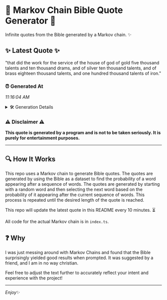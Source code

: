 # 📖 Markov Chain Bible Quote Generator 📖

Infinite quotes from the Bible generated by a Markov chain. ✨

## ✨ Latest Quote ✨
"that did the work for the service of the house of god of gold five thousand talents and ten thousand drams, and of silver ten thousand talents, and of brass eighteen thousand talents, and one hundred thousand talents of iron."

### ⏰ Generated At
*11:16:04 AM*

<details>
    <summary>🛠️ Generation Details</summary>
    <p>
        <strong>🌱 Seed:</strong> that<br>
        <strong>🔄 Iterations:</strong> 39<br>
        <strong>📜 Context History:</strong><br>[ that ]: did<br>[ that, did ]: the<br>[ that, did, the ]: work<br>[ that, did, the, work ]: for<br>[ that, did, the, work, for ]: the<br>[ that, did, the, work, for, the ]: service<br>[ did, the, work, for, the, service ]: of<br>[ the, work, for, the, service, of ]: the<br>[ work, for, the, service, of, the ]: house<br>[ for, the, service, of, the, house ]: of<br>[ the, service, of, the, house, of ]: god<br>[ service, of, the, house, of, god ]: of<br>[ of, the, house, of, god, of ]: gold<br>[ the, house, of, god, of, gold ]: five<br>[ house, of, god, of, gold, five ]: thousand<br>[ of, god, of, gold, five, thousand ]: talents<br>[ god, of, gold, five, thousand, talents ]: and<br>[ of, gold, five, thousand, talents, and ]: ten<br>[ gold, five, thousand, talents, and, ten ]: thousand<br>[ five, thousand, talents, and, ten, thousand ]: drams,<br>[ thousand, talents, and, ten, thousand, drams, ]: and<br>[ talents, and, ten, thousand, drams,, and ]: of<br>[ and, ten, thousand, drams,, and, of ]: silver<br>[ ten, thousand, drams,, and, of, silver ]: ten<br>[ thousand, drams,, and, of, silver, ten ]: thousand<br>[ drams,, and, of, silver, ten, thousand ]: talents,<br>[ and, of, silver, ten, thousand, talents, ]: and<br>[ of, silver, ten, thousand, talents,, and ]: of<br>[ silver, ten, thousand, talents,, and, of ]: brass<br>[ ten, thousand, talents,, and, of, brass ]: eighteen<br>[ thousand, talents,, and, of, brass, eighteen ]: thousand<br>[ talents,, and, of, brass, eighteen, thousand ]: talents,<br>[ and, of, brass, eighteen, thousand, talents, ]: and<br>[ of, brass, eighteen, thousand, talents,, and ]: one<br>[ brass, eighteen, thousand, talents,, and, one ]: hundred<br>[ eighteen, thousand, talents,, and, one, hundred ]: thousand<br>[ thousand, talents,, and, one, hundred, thousand ]: talents<br>[ talents,, and, one, hundred, thousand, talents ]: of<br>[ and, one, hundred, thousand, talents, of ]: iron.<br>
    </p>
</details>

### ⚠️ Disclaimer ⚠️
**This quote is generated by a program and is not to be taken seriously. It is purely for entertainment purposes.**

---

## 🔍 How It Works

This repo uses a Markov chain to generate Bible quotes. The quotes are generated by using the Bible as a dataset to find the probability of a word appearing after a sequence of words. The quotes are generated by starting with a random word and then selecting the next word based on the probability of it appearing after the current sequence of words. This process is repeated until the desired length of the quote is reached.

This repo will update the latest quote in this README every 10 minutes. ⏳

All code for the actual Markov chain is in `index.ts`.

## ❓ Why

I was just messing around with Markov Chains and found that the Bible surprisingly yielded good results when prompted. 
It was suggested by a friend, and I am in no way christian.

Feel free to adjust the text further to accurately reflect your intent and experience with the project!

---

*Enjoy*✨
